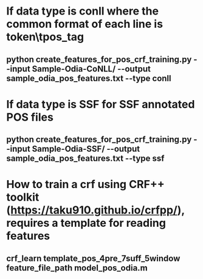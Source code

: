 # If data type is conll where the common format of each line is token\tpos_tag
## python create_features_for_pos_crf_training.py --input Sample-Odia-CoNLL/ --output sample_odia_pos_features.txt --type conll
# If data type is SSF for SSF annotated POS files
## python create_features_for_pos_crf_training.py --input Sample-Odia-SSF/ --output sample_odia_pos_features.txt --type ssf
# How to train a crf using CRF++ toolkit (https://taku910.github.io/crfpp/), requires a template for reading features
## crf_learn template_pos_4pre_7suff_5window feature_file_path model_pos_odia.m
